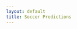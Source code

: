 ```yaml
---
layout: default
title: Soccer Predictions
---
```


<link rel="stylesheet" href="{{ site.baseurl }}/styles.css">

<div id="csv-table-container"></div>

<script>
  // Fetch CSV data and display in a table
  fetch("{{ site.baseurl }}/predictions.csv")
    .then(response => response.text())
    .then(data => {
      // Convert CSV to an array of arrays
      const csvArray = data.split('\n').map(row => row.split(','));

      // Create HTML table
      const table = document.createElement('table');
      table.classList.add('styled-table');

      // Create table header
      const thead = document.createElement('thead');
      const headerRow = document.createElement('tr');
      const columnsToDisplay = ['start_time', 'home_team', 'away_team', 'prediction'];

      columnsToDisplay.forEach(column => {
        const th = document.createElement('th');
        th.textContent = column;
        headerRow.appendChild(th);
      });
      const th = document.createElement('th');
      th.textContent = 'status';
      headerRow.appendChild(th);

      thead.appendChild(headerRow);
      table.appendChild(thead);

      // Create table body
      const tbody = document.createElement('tbody');
      for (let i = csvArray.length - 1; i > 0; i--) {
        const row = document.createElement('tr');
        columnsToDisplay.forEach(column => {
          const columnIndex = csvArray[0].indexOf(column);
          const td = document.createElement('td');
          td.textContent = csvArray[i][columnIndex];
          row.appendChild(td);
        });   

        const status = csvArray[i][8];
        const td = document.createElement('td');
        
        if (status === 'WON') {
          td.innerHTML = '<img src="{{ site.baseurl }}/tick.png" alt="Green Tick" />';
        } else if (status === 'LOST') {
          td.innerHTML = '<img src="{{ site.baseurl }}/cross.png" alt="Red Cross" />';
        } else{
          td.textContent = status;
        }

        row.appendChild(td);

        tbody.appendChild(row);
      }
      table.appendChild(tbody);

      // Append table to the container
      document.getElementById('csv-table-container').appendChild(table);
    })
    .catch(error => console.error('Error fetching CSV:', error));
</script>
